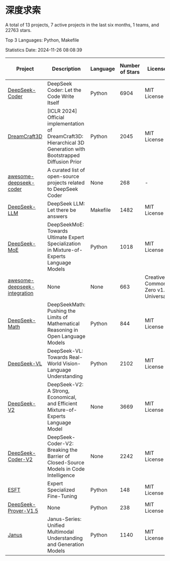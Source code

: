 # 深度求索

A total of 13 projects, 7 active projects in the last six months, 1 teams, and 22763 stars.

Top 3 Languages: Python, Makefile

Statistics Date: 2024-11-26 08:08:39

| Project | Description | Language | Number of Stars | License | Creation Date | Last Updated Date | Last Pushed Date |
| --- | --- | --- | --- | --- | --- | --- | --- |
| [DeepSeek-Coder](https://github.com/deepseek-ai/DeepSeek-Coder) | DeepSeek Coder: Let the Code Write Itself | Python | 6904 | MIT License | 2023-10-20 | 2024-11-26 | 2024-05-21 |
| [DreamCraft3D](https://github.com/deepseek-ai/DreamCraft3D) | [ICLR 2024] Official implementation of DreamCraft3D: Hierarchical 3D Generation with Bootstrapped Diffusion Prior | Python | 2045 | MIT License | 2023-10-23 | 2024-11-25 | 2024-08-21 |
| [awesome-deepseek-coder](https://github.com/deepseek-ai/awesome-deepseek-coder) | A curated list of open-source projects related to DeepSeek Coder | None | 268 | - | 2023-11-06 | 2024-11-18 | 2024-04-03 |
| [DeepSeek-LLM](https://github.com/deepseek-ai/DeepSeek-LLM) | DeepSeek LLM: Let there be answers | Makefile | 1482 | MIT License | 2023-11-29 | 2024-11-26 | 2024-02-04 |
| [DeepSeek-MoE](https://github.com/deepseek-ai/DeepSeek-MoE) | DeepSeekMoE: Towards Ultimate Expert Specialization in Mixture-of-Experts Language Models | Python | 1018 | MIT License | 2024-01-02 | 2024-11-26 | 2024-01-16 |
| [awesome-deepseek-integration](https://github.com/deepseek-ai/awesome-deepseek-integration) | None | None | 663 | Creative Commons Zero v1.0 Universal | 2024-01-11 | 2024-11-26 | 2024-10-31 |
| [DeepSeek-Math](https://github.com/deepseek-ai/DeepSeek-Math) | DeepSeekMath: Pushing the Limits of Mathematical Reasoning in Open Language Models | Python | 844 | MIT License | 2024-02-05 | 2024-11-24 | 2024-04-15 |
| [DeepSeek-VL](https://github.com/deepseek-ai/DeepSeek-VL) | DeepSeek-VL: Towards Real-World Vision-Language Understanding | Python | 2102 | MIT License | 2024-03-07 | 2024-11-26 | 2024-04-24 |
| [DeepSeek-V2](https://github.com/deepseek-ai/DeepSeek-V2) | DeepSeek-V2: A Strong, Economical, and Efficient Mixture-of-Experts Language Model | None | 3669 | MIT License | 2024-04-22 | 2024-11-26 | 2024-09-25 |
| [DeepSeek-Coder-V2](https://github.com/deepseek-ai/DeepSeek-Coder-V2) | DeepSeek-Coder-V2: Breaking the Barrier of Closed-Source Models in Code Intelligence | None | 2242 | MIT License | 2024-06-14 | 2024-11-26 | 2024-09-24 |
| [ESFT](https://github.com/deepseek-ai/ESFT) | Expert Specialized Fine-Tuning | Python | 148 | MIT License | 2024-07-04 | 2024-11-22 | 2024-09-22 |
| [DeepSeek-Prover-V1.5](https://github.com/deepseek-ai/DeepSeek-Prover-V1.5) | None | Python | 238 | MIT License | 2024-08-15 | 2024-11-26 | 2024-08-16 |
| [Janus](https://github.com/deepseek-ai/Janus) | Janus-Series: Unified Multimodal Understanding and Generation Models | Python | 1140 | MIT License | 2024-10-18 | 2024-11-26 | 2024-11-13 |

